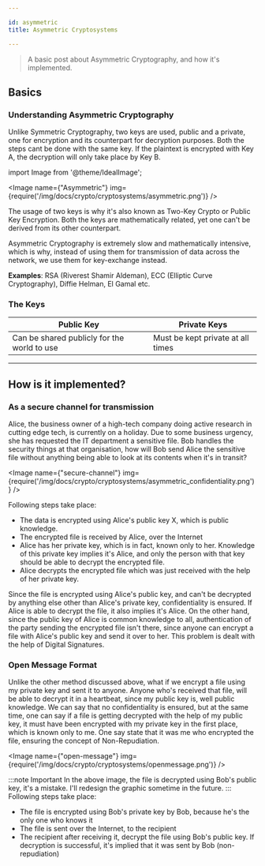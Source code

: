```yaml
---

id: asymmetric
title: Asymmetric Cryptosystems

---
```


> A basic post about Asymmetric Cryptography, and how it's implemented.

## Basics

### Understanding Asymmetric Cryptography

Unlike Symmetric Cryptography, two keys are used, public and a private, one for encryption and its counterpart for decryption purposes. Both the steps cant be done with the same key. If the plaintext is encrypted with Key A, the decryption will only take place by Key B.

import Image from '@theme/IdealImage';

<Image name={"Asymmetric"} img={require('/img/docs/crypto/cryptosystems/asymmetric.png')} />

The usage of two keys is why it's also known as Two-Key Crypto or Public Key Encryption. Both the keys are mathematically related, yet one can't be derived from its other counterpart.

Asymmetric Cryptography is extremely slow and mathematically intensive, which is why, instead of using them for transmission of data across the network, we use them for key-exchange instead.

**Examples**: RSA (Riverest Shamir Aldeman), ECC (Elliptic Curve Cryptography), Diffie Helman, El Gamal etc.

### The Keys

Public Key | Private Keys
-|-
Can be shared publicly for the world to use | Must be kept private at all times

---

## How is it implemented?

### As a secure channel for transmission

Alice, the business owner of a high-tech company doing active research in cutting edge tech, is currently on a holiday. Due to some business urgency, she has requested the IT department a sensitive file. Bob handles the security things at that organisation, how will Bob send Alice the sensitive file without anything being able to look at its contents when it's in transit?

<Image name={"secure-channel"} img={require('/img/docs/crypto/cryptosystems/asymmetric_confidentiality.png')} />

Following steps take place:
- The data is encrypted using Alice's public key X, which is public knowledge.
- The encrypted file is received by Alice, over the Internet
- Alice has her private key, which is in fact, known only to her. Knowledge of this private key implies it's Alice, and only the person with that key should be able to decrypt the encrypted file.
- Alice decrypts the encrypted file which was just received with the help of her private key.

Since the file is encrypted using Alice's public key, and can't be decrypted by anything else other than Alice's private key, confidentiality is ensured. 
If Alice is able to decrypt the file, it also implies it's Alice. On the other hand, since the public key of Alice is common knowledge to all, authentication of the party sending the encrypted file isn't there, since anyone can encrypt a file with Alice's public key and send it over to her. This problem is dealt with the help of Digital Signatures.

### Open Message Format

Unlike the other method discussed above, what if we encrypt a file using my private key and sent it to anyone. Anyone who's received that file, will be able to decrypt it in a heartbeat, since my public key is, well public knowledge. We can say that no confidentiality is ensured, but at the same time, one can say if a file is getting decrypted with the help of my public key, it must have been encrypted with my private key in the first place, which is known only to me. One say state that it was me who encrypted the file, ensuring the concept of Non-Repudiation.

<Image name={"open-message"} img={require('/img/docs/crypto/cryptosystems/openmessage.png')} />

:::note Important
In the above image, the file is decrypted using Bob's public key, it's a mistake. I'll redesign the graphic sometime in the future.
:::
Following steps take place:
- The file is encrypted using Bob's private key by Bob, because he's the only one who knows it
- The file is sent over the Internet, to the recipient
- The recipient after receiving it, decrypt the file using Bob's public key. If decryption is successful, it's implied that it was sent by Bob (non-repudiation)
